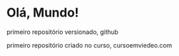 # Olá, Mundo!
 primeiro repositório versionado, github

 primeiro repositório criado no curso, cursoemviedeo.com

